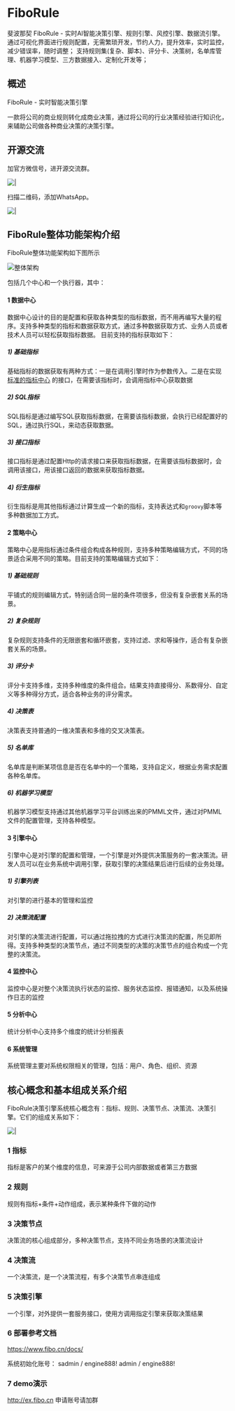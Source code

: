 # FiboRule
 斐波那契
 FiboRule - 实时AI智能决策引擎、规则引擎、风控引擎、数据流引擎。 
 通过可视化界面进行规则配置，无需繁琐开发，节约人力，提升效率，实时监控，减少错误率，随时调整； 支持规则集(复杂、脚本)、评分卡、决策树，名单库管理、机器学习模型、三方数据接入、定制化开发等；
## 概述

 FiboRule - 实时智能决策引擎

​	一款将公司的商业规则转化成商业决策，通过将公司的行业决策经验进行知识化，来辅助公司做各种商业决策的决策引擎。

 
## 开源交流
 加官方微信号，进开源交流群。
                             
                             
   ![|](https://www.fibo.cn/standard/image/git_weixin.jpg)
   
 扫描二维码，添加WhatsApp。
 
 
  ![|](https://www.fibo.cn/standard/image/whatsApp.jpg)
  
                                  
## FiboRule整体功能架构介绍

FiboRule整体功能架构如下图所示

![整体架构](https://www.fibo.cn/standard/image/arch.jpg)

包括几个中心和一个执行器，其中：

#### 1 数据中心

数据中心设计的目的是配置和获取各种类型的指标数据，而不用再编写大量的程序。支持多种类型的指标和数据获取方式，通过多种数据获取方式、业务人员或者技术人员可以轻松获取指标数据。
目前支持的指标获取如下：

##### 1) 基础指标

基础指标的数据获取有两种方式：一是在调用引擎时作为参数传入。二是在实现 [标准的指标中心](https://www.enginex.biz/docs/tech/datacenter.html) 的接口，在需要该指标时，会调用指标中心获取数据

##### 2) SQL指标

SQL指标是通过编写SQL获取指标数据，在需要该指标数据，会执行已经配置好的SQL，通过执行SQL，来动态获取数据。

##### 3) 接口指标

接口指标是通过配置Http的请求接口来获取指标数据，在需要该指标数据时，会调用该接口，用该接口返回的数据来获取指标数据。

##### 4) 衍生指标

衍生指标是用其他指标通过计算生成一个新的指标，支持表达式和`groovy`脚本等多种数据加工方式。

#### 2 策略中心

策略中心是用指标通过条件组合构成各种规则，支持多种策略编辑方式，不同的场景适合采用不同的策略。目前支持的策略编辑方式如下：

##### 1) 基础规则

平铺式的规则编辑方式，特别适合同一层的条件项很多，但没有复杂嵌套关系的场景。

##### 2) 复杂规则

复杂规则支持条件的无限嵌套和循环嵌套，支持过滤、求和等操作，适合有复杂嵌套关系的场景。

##### 3) 评分卡

评分卡支持多维，支持多种维度的条件组合。结果支持直接得分、系数得分、自定义等多种得分方式，适合各种业务的评分需求。

##### 4) 决策表

决策表支持普通的一维决策表和多维的交叉决策表。

##### 5) 名单库

名单库是判断某项信息是否在名单中的一个策略，支持自定义，根据业务需求配置各种名单库。

##### 6) 机器学习模型

机器学习模型支持通过其他机器学习平台训练出来的PMML文件，通过对PMML文件的配置管理，支持各种模型。

#### 3 引擎中心

引擎中心是对引擎的配置和管理，一个引擎是对外提供决策服务的一套决策流。研发人员可以在业务系统中调用引擎，获取引擎的决策结果后进行后续的业务处理。

##### 1) 引擎列表

对引擎的进行基本的管理和监控

##### 2) 决策流配置

对引擎的决策流进行配置，可以通过拖拉拽的方式进行决策流的配置，所见即所得。支持多种类型的决策节点，通过不同类型的决策的决策节点的组合构成一个完整的决策流。

#### 4 监控中心

监控中心是对整个决策流执行状态的监控、服务状态监控、报错通知，以及系统操作日志的监控

#### 5 分析中心

统计分析中心支持多个维度的统计分析报表

#### 6 系统管理

系统管理主要对系统权限相关的管理，包括：用户、角色、组织、资源


## 核心概念和基本组成关系介绍

FiboRule决策引擎系统核心概念有：指标、规则、决策节点、决策流、决策引擎。它们的组成关系如下： 

                       
  ![|](https://www.fibo.cn/standard/image/relation.png)
  
  
        
### 1 指标

指标是客户的某个维度的信息，可来源于公司内部数据或者第三方数据

### 2 规则

规则有指标+条件+动作组成，表示某种条件下做的动作

### 3 决策节点

决策流的核心组成部分，多种决策节点，支持不同业务场景的决策流设计

### 4 决策流

一个决策流，是一个决策流程，有多个决策节点串连组成

### 5 决策引擎

一个引擎，对外提供一套服务接口，使用方调用指定引擎来获取决策结果

### 6 部署参考文档

https://www.fibo.cn/docs/

系统初始化账号：
sadmin / engine888!
admin / engine888!

### 7 demo演示

http://ex.fibo.cn 申请账号请加群




